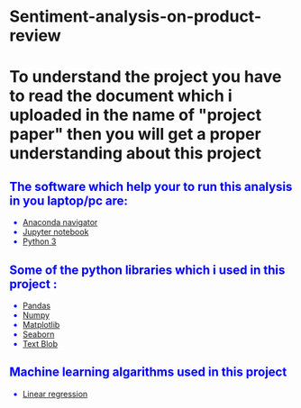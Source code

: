 # Sentiment-analysis-on-product-review


<h1>To understand the project you have to read the document which i uploaded in the name of "project paper" then you will get a proper understanding about this project</h1>
 <h2><font color=blue>The software which help your to run this analysis in you laptop/pc are:</h2>
 
 <ul>
        <li><a href="https://docs.anaconda.com/anaconda/navigator/index.html">Anaconda navigator</a></li>
         <li><a href="https://jupyter.org/">Jupyter notebook</a></li>
         <li><a href="https://www.python.org/download/releases/3.0/">Python 3</a></li>
</ul>
  
<h2> Some of the python libraries which i used in this project : </h2>
<ul>
        <li><a href="https://pandas.pydata.org/">Pandas</a></li>
                <li><a href="https://numpy.org/">Numpy<a/></li>
        <li><a href="https://matplotlib.org/">Matplotlib</a></li>
        <li><a href="https://seaborn.pydata.org/">Seaborn</a></li>
        <li><a href="https://textblob.readthedocs.io/en/dev/">Text Blob</a></li>
        </ul>
        <h2> Machine learning algarithms used in this project </h2>
        <ul>
                <li><a href="https://www.geeksforgeeks.org/ml-linear-regression/#:~:text=Linear%20Regression%20is%20a%20machine,relationship%20between%20variables%20and%20forecasting.">Linear regression</a> </li>
        </ul>
         
        
  
  
 
 
